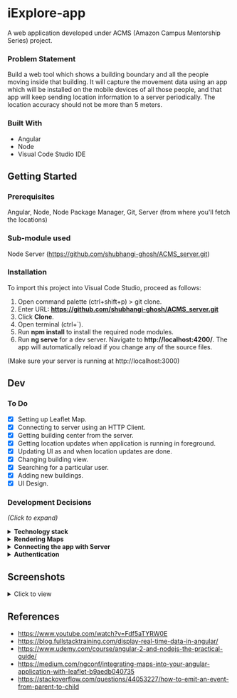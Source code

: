 
# iExplore-app
A web application developed under ACMS (Amazon Campus Mentorship Series) project.

### Problem Statement
Build a web tool which shows a building boundary and all the people moving inside that building. It will capture the movement data using an app which will be installed on the mobile devices of all those people, and that app will keep sending location information to a server periodically. The location accuracy should not be more than 5 meters.

### Built With
* Angular 
* Node
* Visual Code Studio IDE

## Getting Started

### Prerequisites
Angular, Node, Node Package Manager, Git, Server (from where you'll fetch the locations)

### Sub-module used
Node Server (https://github.com/shubhangi-ghosh/ACMS_server.git)

### Installation
To import this project into Visual Code Studio, proceed as follows:

1. Open command palette (ctrl+shift+p) > git clone.
2. Enter URL: **https://github.com/shubhangi-ghosh/ACMS_server.git**
3. Click **Clone**.
4. Open terminal (ctrl+`).
5. Run **npm install** to install the required node modules.
6. Run **ng serve** for a dev server. Navigate to **http://localhost:4200/**. The app will automatically reload if you change any of the source files.

(Make sure your server is running at http://localhost:3000)

## Dev

### To Do
- [x] Setting up Leaflet Map.  
- [x] Connecting to server using an HTTP Client.
- [x] Getting building center from the server.
- [x] Getting location updates when application is running in foreground.
- [x] Updating UI as and when location updates are done.
- [x] Changing building view.
- [x] Searching for a particular user.
- [x] Adding new buildings.
- [x] UI Design.

### Development Decisions
*(Click to expand)*
<details>
  <summary><b>Technology stack</b></summary>
  <br />
  These days there are many frontend frameworks available like React, Vue, Flutter and Angular, through which we can design responsive web-apps. <br /><br/>

  <b><u>Our solution:</u></b><br />
    We have chosen <b>AngularJs</b>. It is a structural framework for dynamic web apps. With AngularJS, designers can use HTML as the template language and it allows for the extension of HTML's syntax to convey the application's components effortlessly.Angular makes much of the code you would otherwise have to write completely redundant.<br/><br/>
  Despite the fact that AngularJS is commonly related to SPA, you can use Angular to build any kind of app, taking advantage of features like: two-way binding, templating, RESTful api handling, modularization, AJAX handling, dependency injection, etc.<br/>
  <br/>
  AngularJS already has the ability to handle your project’s wireframes during initial development and testing, as well as other demands like <b>animations</b> and <b>transitions</b> for powerful websites and web applications.<br/><br/>
</details>

<details>
  <summary><b>Rendering Maps</b></summary>
      <br />  
    There are many options available for rendering maps to web applications but most of them are <b>Proprietary Libraries</b>. Examples of such libraries are Google, Esri and Here which ship custom mapping libraries that allow easy usage of their services in your application. However, we wanted an open library for this work and thus chose <b>Leaflet.js</b>. <br/><br/>
    Leaflet is a <b>light</b> and <b>simple</b> mapping library that is relatively easy to use. The library is licensed under BSD-2-Clause and is available on npm. Leaflet has a strong plugin ecosystem which provides strong additional feature sets which can help make Leaflet as functional as other mapping libraries. Thus making a great fit for our solution.
<br />
<br />
</details> 

<details>
  <summary><b>Connecting the app with Server</b></summary><br />
  Mainly there are three approaches for this:<br />
  <ul>
    <li>Proxy</li>
    <li>CORS(Cross-Origin Resource Sharing)</li>
    <li>Serve Static Files From the API’s Server</li>
  </ul>
  
  <b>1. Proxy </b><br/>
   Well, browsers don’t allow you to make cross domain requests, but servers  do. Using the proxy option means that you’re telling Angular CLI’s server to handle the request sent from Angular and resend it from the development server. This way, the one who “talks” with the API’s server is Angular CLI’s server.<br/><br/>
  
  <b>2. CORS</b><br/>
  Browser security doesn’t allow you to make cross domain requests unless the Control-Allow-Origin header exists at the server’s response. Once you configured your API server to ‘‘answer’’ with this header, you can fetch and post data from a different domain. This technique is called <b>Cross Origin Resource Sharing</b>, or CORS. <br/><br/>
  
  <b>3. Serve Static Files From the API’s Server </b><br/>
  Hosting your Angular project (once it has only HTML and JavaScript files) on the same server where data (APIs) is served from allows to retrieve data.<br/>
  One of the advantages of this strategy is that now you do not face any **“cross-domain”** issues, since the client and API are actually on the same server! However, this approach requires the API’s server to be configured properly.
  
  <b><u>Our solution:</u></b><br />
  We are using <b>CORS</b> in this project because of following reasons:<br />
  <ul>
    <li>Most of the common servers and server frameworks like Node.js’ Express, or Java Spring Boot can be easily configured to make CORS available.</li>
    <li>It allows servers to specify not just who can access its assets, but also how the assets can be accessed.</li>
    <li>Handles the Json/Xml parsing itself</li>
    <li>With CORS, a server can specify who can access its assets and which HTTP request methods are allowed from external resources.</li>
  </ul>
<br />
(To get more info visit:https://www.freecodecamp.org/news/the-best-ways-to-connect-to-the-server-using-angular-cli-b0c6b699716c/)<br/>
</details>

<details>
  <summary><b>Authentication</b></summary>
  <br />
  <p>
    We should verify a user's identity before giving him access to the web-app.
  </p>
<b><u>Our solution:</u></b><br />
  We will authenticate users on the basis of our tailored database. A user of web-app must have the access to see other's location. This access can only be added at the backend and thus no registeration option required on the webapp. 
<br /><br />
</details>

## Screenshots
<details>
  <summary>Click to view</summary>
  <br />
  <p align="center">
    <img src="https://i.postimg.cc/gcsTDwzx/login.png"/>
    <img src="https://i.postimg.cc/VkrZmDjt/home.png"/>
    <img src="https://i.postimg.cc/ncLwwHr0/search.png"/>
    <img src="https://i.postimg.cc/rFYZBvtc/search-Result.png"/>
    <img src="https://i.postimg.cc/d1PS3rq0/add-Building.png"/>
    <img src="https://i.postimg.cc/90LgFk8d/building-Result.png"/>
    <img src="https://i.postimg.cc/3xsSRmBc/building-Search.png"/>
  </p>
</details>

## References
- https://www.youtube.com/watch?v=Fdf5aTYRW0E
- https://blog.fullstacktraining.com/display-real-time-data-in-angular/
- https://www.udemy.com/course/angular-2-and-nodejs-the-practical-guide/
- https://medium.com/ngconf/integrating-maps-into-your-angular-application-with-leaflet-b9aedb040735
- https://stackoverflow.com/questions/44053227/how-to-emit-an-event-from-parent-to-child
